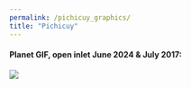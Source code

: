 ```yaml
---
permalink: /pichicuy_graphics/
title: "Pichicuy"
---
```


#### Planet GIF, open inlet June 2024 & July 2017:

![](assets/images/comparison_pichicuy_two_images.gif)


[](assets/images/comparison_pichicuy_two_images_july2017_june2024.gif)
